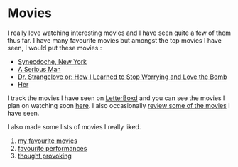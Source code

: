# Movies
I really love watching interesting movies and I have seen quite a few of them thus far. I have many favourite movies but amongst the top movies I have seen, I would put these movies : 

- [Synecdoche, New York](https://letterboxd.com/film/synecdoche-new-york/)
- [A Serious Man](https://letterboxd.com/film/a-serious-man/)
- [Dr. Strangelove or: How I Learned to Stop Worrying and Love the Bomb](https://letterboxd.com/film/dr-strangelove-or-how-i-learned-to-stop-worrying-and-love-the-bomb/)
- [Her](https://letterboxd.com/film/her/)


I track the movies I have seen on [LetterBoxd](https://letterboxd.com/NikitaVoloboev/) and you can see the movies I plan on watching soon [here](./watching-movies.md). I also occasionally [review some of the movies](https://letterboxd.com/nikitavoloboev/films/reviews/by/added/) I have seen.

I also made some lists of movies I really liked. 

1. [my favourite movies](https://letterboxd.com/nikitavoloboev/list/absolutely-incredible/)
2. [favourite performances](https://letterboxd.com/nikitavoloboev/list/favourite-performances/)
3. [thought provoking](https://letterboxd.com/nikitavoloboev/list/thought-provoking/)

